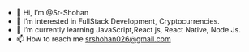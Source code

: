 - 👋 Hi, I’m @Sr-Shohan
- 👀 I’m interested in FullStack Development, Cryptocurrencies.
- 🌱 I’m currently learning JavaScript,React js, React Native, Node Js.
- 📫 How to reach me  srshohan026@gmail.com

<!---
Sr-Shohan/Sr-Shohan is a ✨ special ✨ repository because its `README.md` (this file) appears on your GitHub profile.
You can click the Preview link to take a look at your changes.
--->
